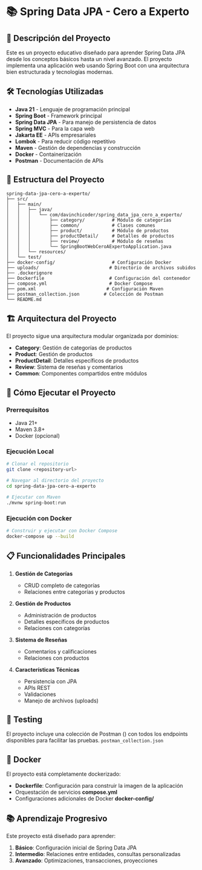 # 📚 Spring Data JPA - Cero a Experto

## 🎯 Descripción del Proyecto

Este es un proyecto educativo diseñado para aprender Spring Data JPA desde los conceptos básicos hasta un nivel
avanzado. El proyecto implementa una aplicación web usando Spring Boot con una arquitectura bien estructurada y
tecnologías modernas.

## 🛠️ Tecnologías Utilizadas

- **Java 21** - Lenguaje de programación principal
- **Spring Boot** - Framework principal
- **Spring Data JPA** - Para manejo de persistencia de datos
- **Spring MVC** - Para la capa web
- **Jakarta EE** - APIs empresariales
- **Lombok** - Para reducir código repetitivo
- **Maven** - Gestión de dependencias y construcción
- **Docker** - Containerización
- **Postman** - Documentación de APIs

## 📁 Estructura del Proyecto

``` 
spring-data-jpa-cero-a-experto/
├── src/
│   ├── main/
│   │   ├── java/
│   │   │   └── com/davinchicoder/spring_data_jpa_cero_a_experto/
│   │   │       ├── category/          # Módulo de categorías
│   │   │       ├── common/            # Clases comunes
│   │   │       ├── product/           # Módulo de productos
│   │   │       ├── productDetail/     # Detalles de productos
│   │   │       ├── review/            # Módulo de reseñas
│   │   │       └── SpringBootWebCeroAExpertoApplication.java
│   │   └── resources/
│   └── test/
├── docker-config/                     # Configuración Docker
├── uploads/                          # Directorio de archivos subidos
├── .dockerignore
├── Dockerfile                        # Configuración del contenedor
├── compose.yml                       # Docker Compose
├── pom.xml                          # Configuración Maven
├── postman_collection.json         # Colección de Postman
└── README.md
```

## 🏗️ Arquitectura del Proyecto

El proyecto sigue una arquitectura modular organizada por dominios:

- **Category**: Gestión de categorías de productos
- **Product**: Gestión de productos
- **ProductDetail**: Detalles específicos de productos
- **Review**: Sistema de reseñas y comentarios
- **Common**: Componentes compartidos entre módulos

## 🚀 Cómo Ejecutar el Proyecto

### Prerrequisitos

- Java 21+
- Maven 3.8+
- Docker (opcional)

### Ejecución Local

``` bash
# Clonar el repositorio
git clone <repository-url>

# Navegar al directorio del proyecto
cd spring-data-jpa-cero-a-experto

# Ejecutar con Maven
./mvnw spring-boot:run
```

### Ejecución con Docker

``` bash
# Construir y ejecutar con Docker Compose
docker-compose up --build
```

## 📋 Funcionalidades Principales

1. **Gestión de Categorías**
    - CRUD completo de categorías
    - Relaciones entre categorías y productos

2. **Gestión de Productos**
    - Administración de productos
    - Detalles específicos de productos
    - Relaciones con categorías

3. **Sistema de Reseñas**
    - Comentarios y calificaciones
    - Relaciones con productos

4. **Características Técnicas**
    - Persistencia con JPA
    - APIs REST
    - Validaciones
    - Manejo de archivos (uploads)

## 🧪 Testing

El proyecto incluye una colección de Postman () con todos los endpoints disponibles para facilitar las pruebas.
`postman_collection.json`

## 🐳 Docker

El proyecto está completamente dockerizado:

- **Dockerfile**: Configuración para construir la imagen de la aplicación
- Orquestación de servicios **compose.yml**
- Configuraciones adicionales de Docker **docker-config/**

## 📚 Aprendizaje Progresivo

Este proyecto está diseñado para aprender:

1. **Básico**: Configuración inicial de Spring Data JPA
2. **Intermedio**: Relaciones entre entidades, consultas personalizadas
3. **Avanzado**: Optimizaciones, transacciones, proyecciones
